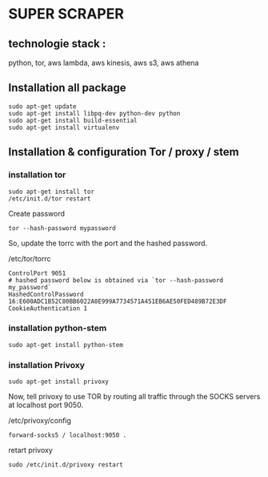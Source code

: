 # SUPER SCRAPER

## technologie stack :

python, tor, aws lambda, aws kinesis, aws s3, aws athena


## Installation all package
```
sudo apt-get update 
sudo apt-get install libpq-dev python-dev python
sudo apt-get install build-essential 
sudo apt-get install virtualenv
```


## Installation & configuration Tor / proxy / stem

### installation tor
```
sudo apt-get install tor
/etc/init.d/tor restart
```

Create password 
```
tor --hash-password mypassword
```

So, update the torrc with the port and the hashed password.

/etc/tor/torrc
```
ControlPort 9051
# hashed password below is obtained via `tor --hash-password my_password`
HashedControlPassword 16:E600ADC1B52C80BB6022A0E999A7734571A451EB6AE50FED489B72E3DF
CookieAuthentication 1
```

### installation python-stem

```
sudo apt-get install python-stem
```

### installation Privoxy

```
sudo apt-get install privoxy
```

Now, tell privoxy to use TOR by routing all traffic through the SOCKS servers at localhost port 9050.

/etc/privoxy/config
```
forward-socks5 / localhost:9050 .
```
retart privoxy

```
sudo /etc/init.d/privoxy restart
```

